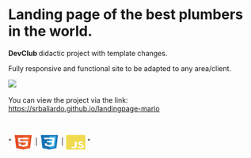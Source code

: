 # Landing page of the best plumbers in the world.

<b> DevClub </b> didactic project with template changes.

Fully responsive and functional site to be adapted to any area/client.

<img height="auto" width="500" src="./src/images/landingpage-mario.gif">

You can view the project via the link: <br>
https://srbaliardo.github.io/landingpage-mario

<br>

" <img align="center" alt="HTML" height="30" width="40" src="https://raw.githubusercontent.com/devicons/devicon/master/icons/html5/html5-original.svg"> | 
  <img align="center" alt="CSS" height="30" width="40" src="https://raw.githubusercontent.com/devicons/devicon/master/icons/css3/css3-original.svg"> | 
  <img align="center" alt="Js" height="30" width="40" src="https://raw.githubusercontent.com/devicons/devicon/master/icons/javascript/javascript-plain.svg"> "
